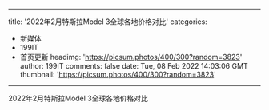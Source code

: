 
---
title: '2022年2月特斯拉Model 3全球各地价格对比'
categories: 
 - 新媒体
 - 199IT
 - 首页更新
headimg: 'https://picsum.photos/400/300?random=3823'
author: 199IT
comments: false
date: Tue, 08 Feb 2022 14:03:06 GMT
thumbnail: 'https://picsum.photos/400/300?random=3823'
---

<div>   
2022年2月特斯拉Model 3全球各地价格对比  
</div>
            